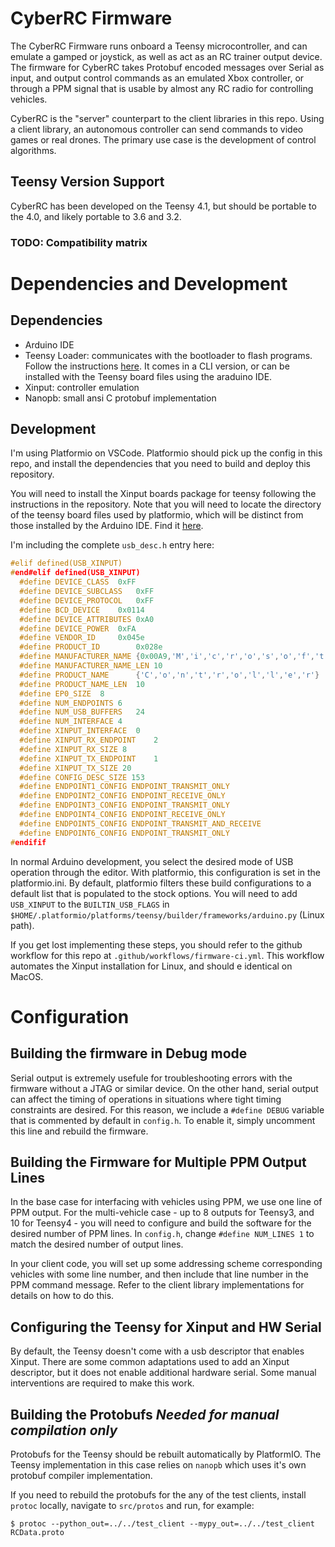 # CyberRC Firmware

The CyberRC Firmware runs onboard a Teensy microcontroller, and can emulate a gamped or joystick, as well as act as an RC trainer output device.
The firmware for CyberRC takes Protobuf encoded messages over Serial as input, and output control commands as an emulated Xbox controller, or through a PPM signal that is usable by almost any RC radio for controlling vehicles.

CyberRC is the "server" counterpart to the client libraries in this repo.
Using a client library, an autonomous controller can send commands to video games or real drones.
The primary use case is the development of control algorithms.

## Teensy Version Support

CyberRC has been developed on the Teensy 4.1, but should be portable to the 4.0, and likely portable to 3.6 and 3.2.

### TODO: Compatibility matrix

# Dependencies and Development

## Dependencies

- Arduino IDE
- Teensy Loader: communicates with the bootloader to flash programs. Follow the instructions [here](https://www.pjrc.com/teensy/loader.html). It comes in a CLI version, or can be installed with the Teensy board files using the araduino IDE.
- Xinput: controller emulation
- Nanopb: small ansi C protobuf implementation

## Development

I'm using Platformio on VSCode. Platformio should pick up the config in this repo, and install the dependencies that you need to build and deploy this repository.

You will need to install the Xinput boards package for teensy following the instructions in the repository.
Note that you will need to locate the directory of the teensy board files used by platformio, which will be distinct from those installed by the Arduino IDE. Find it [here](https://github.com/dmadison/ArduinoXInput_Teensy).

I'm including the complete `usb_desc.h` entry here:

```c
#elif defined(USB_XINPUT)
#end#elif defined(USB_XINPUT)
  #define DEVICE_CLASS	0xFF
  #define DEVICE_SUBCLASS	0xFF
  #define DEVICE_PROTOCOL	0xFF
  #define BCD_DEVICE	0x0114
  #define DEVICE_ATTRIBUTES 0xA0
  #define DEVICE_POWER	0xFA
  #define VENDOR_ID		0x045e
  #define PRODUCT_ID		0x028e
  #define MANUFACTURER_NAME	{0x00A9,'M','i','c','r','o','s','o','f','t'}
  #define MANUFACTURER_NAME_LEN	10
  #define PRODUCT_NAME		{'C','o','n','t','r','o','l','l','e','r'}
  #define PRODUCT_NAME_LEN	10
  #define EP0_SIZE	8
  #define NUM_ENDPOINTS	6
  #define NUM_USB_BUFFERS	24
  #define NUM_INTERFACE	4
  #define XINPUT_INTERFACE	0
  #define XINPUT_RX_ENDPOINT	2
  #define XINPUT_RX_SIZE 8
  #define XINPUT_TX_ENDPOINT	1
  #define XINPUT_TX_SIZE 20
  #define CONFIG_DESC_SIZE 153
  #define ENDPOINT1_CONFIG ENDPOINT_TRANSMIT_ONLY
  #define ENDPOINT2_CONFIG ENDPOINT_RECEIVE_ONLY
  #define ENDPOINT3_CONFIG ENDPOINT_TRANSMIT_ONLY
  #define ENDPOINT4_CONFIG ENDPOINT_RECEIVE_ONLY
  #define ENDPOINT5_CONFIG ENDPOINT_TRANSMIT_AND_RECEIVE
  #define ENDPOINT6_CONFIG ENDPOINT_TRANSMIT_ONLY
#endifif
```

In normal Arduino development, you select the desired mode of USB operation through the editor. With platformio, this configuration is set in the platformio.ini. By default, platformio filters these build configurations to a default list that is populated to the stock options. You will need to add `USB_XINPUT` to the `BUILTIN_USB_FLAGS`
in `$HOME/.platformio/platforms/teensy/builder/frameworks/arduino.py` (Linux path).

If you get lost implementing these steps, you should refer to the github workflow for this repo at `.github/workflows/firmware-ci.yml`. This workflow automates the Xinput installation for Linux, and should e identical on MacOS.

# Configuration

## Building the firmware in Debug mode

Serial output is extremely usefule for troubleshooting errors with the firmware without a JTAG or similar device.
On the other hand, serial output can affect the timing of operations in situations where tight timing constraints are desired. For this reason, we include a `#define DEBUG` variable that is commented by default in `config.h`.
To enable it, simply uncomment this line and rebuild the firmware.

## Building the Firmware for Multiple PPM Output Lines

In the base case for interfacing with vehicles using PPM, we use one line of PPM output.
For the multi-vehicle case - up to 8 outputs for Teensy3, and 10 for Teensy4 - you will need to configure and build the software for the desired number of PPM lines. In `config.h`, change `#define NUM_LINES 1` to match the desired number of output lines.

In your client code, you will set up some addressing scheme corresponding vehicles with some line number, and then include that line number in the PPM command message. Refer to the client library implementations for details on how to do this.

## Configuring the Teensy for Xinput and HW Serial

By default, the Teensy doesn't come with a usb descriptor that enables Xinput.
There are some common adaptations used to add an Xinput descriptor, but it does not enable additional hardware serial. Some manual interventions are required to make this work.

## Building the Protobufs _Needed for manual compilation only_

Protobufs for the Teensy should be rebuilt automatically by PlatformIO.
The Teensy implementation in this case relies on `nanopb` which uses it's own protobuf compiler implementation.

If you need to rebuild the protobufs for the any of the test clients, install `protoc` locally, navigate to `src/protos` and run, for example:

`$ protoc --python_out=../../test_client --mypy_out=../../test_client RCData.proto`
